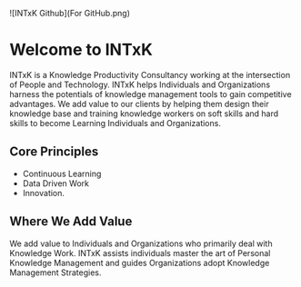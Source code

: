 ![INTxK Github](For GitHub.png)

# Welcome to INTxK

INTxK is a Knowledge Productivity Consultancy working at the intersection of People and Technology. INTxK helps Individuals and Organizations harness the potentials of knowledge management tools to gain competitive advantages. We add value to our clients by helping them design their knowledge base and training knowledge workers on soft skills and hard skills to become Learning Individuals and Organizations.

## Core Principles

- Continuous Learning
- Data Driven Work
- Innovation.

## Where We Add Value

We add value to Individuals and Organizations who primarily deal with Knowledge Work. INTxK assists individuals master the art of Personal Knowledge Management and guides Organizations adopt Knowledge Management Strategies.

